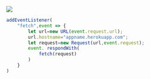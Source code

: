 ﻿[![](https://www.herokucdn.com/deploy/button.png)](https://heroku.com/deploy?template=https://github.com/Qgrhytdyth/jytiujhhtr.git)

```js
addEventListener(
    "fetch",event => {
        let url=new URL(event.request.url);
        url.hostname="appname.herokuapp.com";
        let request=new Request(url,event.request);
        event. respondWith(
            fetch(request)
        )
    }
)
```